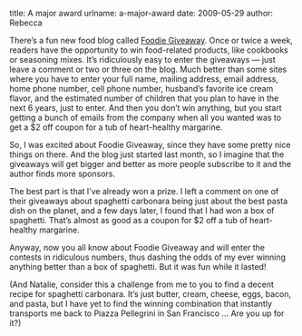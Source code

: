 title: A major award
urlname: a-major-award
date: 2009-05-29
author: Rebecca

There&#x02bc;s a fun new food blog called [Foodie Giveaway][a]. Once or twice a
week, readers have the opportunity to win food-related products, like cookbooks
or seasoning mixes. It&#x02bc;s ridiculously easy to enter the giveaways &mdash;
just leave a comment or two or three on the blog. Much better than some sites
where you have to enter your full name, mailing address, email address, home
phone number, cell phone number, husband&#x02bc;s favorite ice cream flavor, and
the estimated number of children that you plan to have in the next 6 years, just
to enter. And then you don&#x02bc;t win anything, but you start getting a bunch
of emails from the company when all you wanted was to get a $2 off coupon for a
tub of heart-healthy margarine.

[a]: https://foodiegiveaway.blogspot.com/

So, I was excited about Foodie Giveaway, since they have some pretty nice things
on there. And the blog just started last month, so I imagine that the giveaways
will get bigger and better as more people subscribe to it and the author finds
more sponsors.

The best part is that I&#x02bc;ve already won a prize. I left a comment on one
of their giveaways about spaghetti carbonara being just about the best pasta
dish on the planet, and a few days later, I found that I had won a box of
spaghetti. That&#x02bc;s almost as good as a coupon for $2 off a tub of
heart-healthy margarine.

Anyway, now you all know about Foodie Giveaway and will enter the contests in
ridiculous numbers, thus dashing the odds of my ever winning anything better
than a box of spaghetti. But it was fun while it lasted!

(And Natalie, consider this a challenge from me to you to find a decent recipe
for spaghetti carbonara. It&#x02bc;s just butter, cream, cheese, eggs, bacon,
and pasta, but I have yet to find the winning combination that instantly
transports me back to Piazza Pellegrini in San Francisco &hellip; Are you up for
it?)
